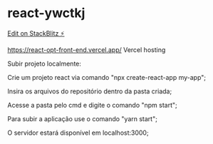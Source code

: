# react-ywctkj

[Edit on StackBlitz ⚡️](https://stackblitz.com/edit/react-ywctkj)

https://react-opt-front-end.vercel.app/ Vercel hosting

Subir projeto localmente:

Crie um projeto react via comando "npx create-react-app my-app";

Insira os arquivos do repositório dentro da pasta criada;

Acesse a pasta pelo cmd e digite o comando "npm start";

Para subir a aplicação use o comando "yarn start";

O servidor estará disponível em localhost:3000;
